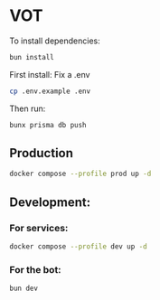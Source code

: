 # VOT

To install dependencies:

```bash
bun install
```

First install:
Fix a .env

```bash
cp .env.example .env
```

Then run:

```bash
bunx prisma db push
```

## Production

```bash
docker compose --profile prod up -d
```

## Development:

### For services:

```bash
docker compose --profile dev up -d
```

### For the bot:

```bash
bun dev
```
